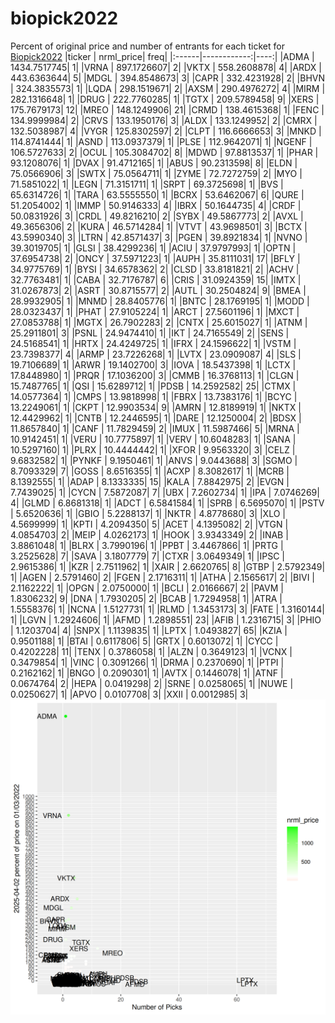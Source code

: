 # biopick2022
Percent of original price and number of entrants for each ticket for [Biopick2022](https://twitter.com/hashtag/Biopick2022)
|ticker |   nrml_price| freq|
|:------|------------:|----:|
|ADMA   | 1434.7517745|    1|
|VRNA   |  897.1726607|    2|
|VKTX   |  558.2608878|    4|
|ARDX   |  443.6363644|    5|
|MDGL   |  394.8548673|    3|
|CAPR   |  332.4231928|    2|
|BHVN   |  324.3835573|    1|
|LQDA   |  298.1519671|    2|
|AXSM   |  290.4976272|    4|
|MIRM   |  282.1316648|    1|
|DRUG   |  222.7760285|    1|
|TGTX   |  209.5789458|    9|
|XERS   |  175.7679173|   12|
|MREO   |  148.1249906|   21|
|CRMD   |  138.4615368|    1|
|FENC   |  134.9999984|    2|
|CRVS   |  133.1950176|    3|
|ALDX   |  133.1249952|    2|
|CMRX   |  132.5038987|    4|
|VYGR   |  125.8302597|    2|
|CLPT   |  116.6666653|    3|
|MNKD   |  114.8741444|    1|
|ASND   |  113.0937379|    1|
|PLSE   |  112.9642071|    1|
|NGENF  |  106.5727633|    2|
|OCUL   |  105.3084702|    8|
|MDWD   |   97.8813537|    1|
|PHAR   |   93.1208076|    1|
|DVAX   |   91.4712165|    1|
|ABUS   |   90.2313598|    8|
|ELDN   |   75.0566906|    3|
|SWTX   |   75.0564711|    1|
|ZYME   |   72.7272759|    2|
|MYO    |   71.5851022|    1|
|LEGN   |   71.3151711|    1|
|SRPT   |   69.3725698|    1|
|BVS    |   65.6314726|    1|
|TARA   |   63.5555550|    1|
|BCRX   |   53.6462067|    6|
|QURE   |   51.2054002|    1|
|IMMP   |   50.9146333|    4|
|IBRX   |   50.1644735|    4|
|CRDF   |   50.0831926|    3|
|CRDL   |   49.8216210|    2|
|SYBX   |   49.5867773|    2|
|AVXL   |   49.3656306|    2|
|KURA   |   46.5714284|    1|
|VTVT   |   43.9698501|    3|
|BCTX   |   43.5990340|    3|
|LTRN   |   42.8571437|    3|
|PGEN   |   39.8921834|    1|
|NVNO   |   39.3019705|    1|
|GLSI   |   38.4299236|    1|
|ACIU   |   37.9797993|    1|
|OPTN   |   37.6954738|    2|
|ONCY   |   37.5971223|    1|
|AUPH   |   35.8111031|   17|
|BFLY   |   34.9775769|    1|
|BYSI   |   34.6578362|    2|
|CLSD   |   33.8181821|    2|
|ACHV   |   32.7763481|    1|
|CABA   |   32.7176787|    6|
|CRIS   |   31.0924359|   15|
|IMTX   |   31.0267873|    2|
|ASRT   |   30.8715577|    2|
|AUTL   |   30.2504824|    9|
|BMEA   |   28.9932905|    1|
|MNMD   |   28.8405776|    1|
|BNTC   |   28.1769195|    1|
|MODD   |   28.0323437|    1|
|PHAT   |   27.9105224|    1|
|ARCT   |   27.5601196|    1|
|MXCT   |   27.0853788|    1|
|MGTX   |   26.7902283|    2|
|CNTX   |   25.6015027|    1|
|ATNM   |   25.2911801|    3|
|PSNL   |   24.9474410|    1|
|IKT    |   24.7165549|    2|
|SENS   |   24.5168541|    1|
|HRTX   |   24.4249725|    1|
|IFRX   |   24.1596622|    1|
|VSTM   |   23.7398377|    4|
|ARMP   |   23.7226268|    1|
|LVTX   |   23.0909087|    4|
|SLS    |   19.7106689|    1|
|ARWR   |   19.1402700|    3|
|IOVA   |   18.5437398|    1|
|LCTX   |   17.8448980|    1|
|PRQR   |   17.1036200|    3|
|CMMB   |   16.3768113|    1|
|CLGN   |   15.7487765|    1|
|QSI    |   15.6289712|    1|
|PDSB   |   14.2592582|   25|
|CTMX   |   14.0577364|    1|
|CMPS   |   13.9818998|    1|
|FBRX   |   13.7383176|    1|
|BCYC   |   13.2249061|    1|
|CKPT   |   12.9903534|    9|
|AMRN   |   12.8189919|    1|
|NKTX   |   12.4429962|    1|
|CNTB   |   12.2446595|    1|
|DARE   |   12.1250004|    2|
|BDSX   |   11.8657840|    1|
|CANF   |   11.7829459|    2|
|IMUX   |   11.5987466|    5|
|MRNA   |   10.9142451|    1|
|VERU   |   10.7775897|    1|
|VERV   |   10.6048283|    1|
|SANA   |   10.5297160|    1|
|PLRX   |   10.4444442|    1|
|XFOR   |    9.9563320|    3|
|CELZ   |    9.6832582|    1|
|PYNKF  |    9.1950461|    1|
|ANVS   |    9.0443688|    3|
|SGMO   |    8.7093329|    7|
|GOSS   |    8.6516355|    1|
|ACXP   |    8.3082617|    1|
|MCRB   |    8.1392555|    1|
|ADAP   |    8.1333335|   15|
|KALA   |    7.8842975|    2|
|EVGN   |    7.7439025|    1|
|CYCN   |    7.5872087|    7|
|UBX    |    7.2602734|    1|
|IPA    |    7.0746269|    4|
|GLMD   |    6.8681318|    1|
|ADCT   |    6.5841584|    1|
|SPRB   |    6.5695070|    1|
|PSTV   |    5.6520636|    1|
|GBIO   |    5.2288137|    1|
|NKTR   |    4.8778680|    3|
|XLO    |    4.5699999|    1|
|KPTI   |    4.2094350|    5|
|ACET   |    4.1395082|    2|
|VTGN   |    4.0854703|    2|
|MEIP   |    4.0262173|    1|
|HOOK   |    3.9343349|    2|
|INAB   |    3.8861048|    1|
|BLRX   |    3.7990196|    1|
|PPBT   |    3.4467866|    1|
|PRTG   |    3.2525628|    7|
|SAVA   |    3.1807779|    7|
|CTXR   |    3.0649349|    1|
|IPSC   |    2.9615386|    1|
|KZR    |    2.7511962|    1|
|XAIR   |    2.6620765|    8|
|GTBP   |    2.5792349|    1|
|AGEN   |    2.5791460|    2|
|FGEN   |    2.1716311|    1|
|ATHA   |    2.1565617|    2|
|BIVI   |    2.1162222|    1|
|OPGN   |    2.0750000|    1|
|BCLI   |    2.0166667|    2|
|PAVM   |    1.8306232|    9|
|DNA    |    1.7930205|    2|
|BCAB   |    1.7294958|    1|
|ATRA   |    1.5558376|    1|
|NCNA   |    1.5127731|    1|
|RLMD   |    1.3453173|    3|
|FATE   |    1.3160144|    1|
|LGVN   |    1.2924606|    1|
|AFMD   |    1.2898551|   23|
|AFIB   |    1.2316715|    3|
|PHIO   |    1.1203704|    4|
|SNPX   |    1.1139835|    1|
|LPTX   |    1.0493827|   65|
|KZIA   |    0.9501188|    1|
|BTAI   |    0.6117806|    5|
|GRTX   |    0.6013072|    1|
|CYCC   |    0.4202228|   11|
|TENX   |    0.3786058|    1|
|ALZN   |    0.3649123|    1|
|VCNX   |    0.3479854|    1|
|VINC   |    0.3091266|    1|
|DRMA   |    0.2370690|    1|
|PTPI   |    0.2162162|    1|
|BNGO   |    0.2090301|    1|
|AVTX   |    0.1446078|    1|
|ATNF   |    0.0674764|    2|
|HEPA   |    0.0419298|    2|
|SRNE   |    0.0258065|    1|
|NUWE   |    0.0250627|    1|
|APVO   |    0.0107708|    3|
|XXII   |    0.0012985|    3|
![retvspicks](biopicks.png?raw=true)
